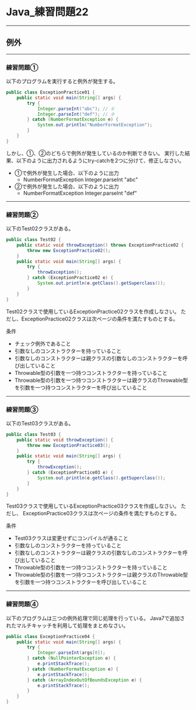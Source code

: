 # Java_練習問題22

---

## 例外

---

### 練習問題①

以下のプログラムを実行すると例外が発生する。

```java
public class ExceptionPractice01 {
    public static void main(String[] args) {
        try {
            Integer.parseInt("abc"); // ①
            Integer.parseInt("def"); // ②
        } catch (NumberFormatException e) {
            System.out.println("NumberFormatException");
        }
    }
}
```

しかし、①、②のどちらで例外が発生しているのか判断できない。
実行した結果、以下のように出力されるようにtry-catchを2つに分けて、修正しなさい。

* ①で例外が発生した場合、以下のように出力
  * NumberFormatException Integer.parseInt "abc"
* ②で例外が発生した場合、以下のように出力
  * NumberFormatException Integer.parseInt "def"

---

### 練習問題②

以下のTest02クラスがある。

```java
public class Test02 {
    public static void throwException() throws ExceptionPractice02 {
        throw new ExceptionPractice02();
    }
    public static void main(String[] args) {
        try {
            throwException();
        } catch (ExceptionPractice02 e) {
            System.out.println(e.getClass().getSuperclass());
        }
    }
}
```

Test02クラスで使用しているExceptionPractice02クラスを作成しなさい。
ただし、ExceptionPractice02クラスは次ページの条件を満たすものとする。

条件

* チェック例外であること
* 引数なしのコンストラクターを持っていること
* 引数なしのコンストラクターは親クラスの引数なしのコンストラクターを呼び出していること
* Throwable型の引数を一つ持つコンストラクターを持っていること
* Throwable型の引数を一つ持つコンストラクターは親クラスのThrowable型を引数を一つ持つコンストラクターを呼び出していること

---

### 練習問題③

以下のTest03クラスがある。

```java
public class Test03 {
    public static void throwException() {
        throw new ExceptionPractice03();
    }
    public static void main(String[] args) {
        try {
            throwException();
        } catch (ExceptionPractice03 e) {
            System.out.println(e.getClass().getSuperclass());
        }
    }
}
```

Test03クラスで使用しているExceptionPractice03クラスを作成しなさい。
ただし、 ExceptionPractice03クラスは次ページの条件を満たすものとする。

条件

* Test03クラスは変更せずにコンパイルが通ること
* 引数なしのコンストラクターを持っていること
* 引数なしのコンストラクターは親クラスの引数なしのコンストラクターを呼び出していること
* Throwable型の引数を一つ持つコンストラクターを持っていること
* Throwable型の引数を一つ持つコンストラクターは親クラスのThrowable型を引数を一つ持つコンストラクターを呼び出していること

---

### 練習問題④

以下のプログラムは三つの例外処理で同じ処理を行っている。
Java7で追加されたマルチキャッチを利用して処理をまとめなさい。

```java
public class ExceptionPractice04 {
    public static void main(String[] args) {
        try {
            Integer.parseInt(args[0]);
        } catch (NullPointerException e) {
            e.printStackTrace();
        } catch (NumberFormatException e) {
            e.printStackTrace();
        } catch (ArrayIndexOutOfBoundsException e) { 
            e.printStackTrace();
        }
    }
}
```

